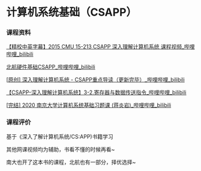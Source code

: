 # 计算机系统基础（CSAPP）

### 课程资料

[【精校中英字幕】2015 CMU 15-213 CSAPP 深入理解计算机系统 课程视频_哔哩哔哩_bilibili](https://www.bilibili.com/video/BV1iW411d7hd?spm_id_from=333.999.0.0)

[北航硬件基础CSAPP_哔哩哔哩_bilibili](https://www.bilibili.com/video/BV19X4y1P7zW?spm_id_from=333.999.0.0)

[[原创\] 深入理解计算机系统 - CSAPP重点导读（更新完毕）_哔哩哔哩_bilibili](https://www.bilibili.com/video/BV1RK4y1R7Kf?spm_id_from=333.999.0.0)

[【CSAPP-深入理解计算机系统】3-2.寄存器与数据传送指令_哔哩哔哩_bilibili](https://www.bilibili.com/video/BV1cD4y1D7uR/?spm_id_from=333.788)

[[完结\] 2020 南京大学计算机系统基础习题课 (蒋炎岩)_哔哩哔哩_bilibili](https://www.bilibili.com/video/BV1qa4y1j7xk?spm_id_from=333.999.0.0&vd_source=f6d522f28072721da0e962ed83629041) 



### 课程评价

基于《深入了解计算机系统/CS:APP)书籍学习

其他网课视频均为辅助，书看不懂的时候再看~

南大也开了这本书的课程，北航也有一部分，择优选择~